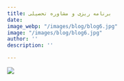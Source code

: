 ```yaml
---
title: برنامه ریزی و مشاوره تحصیلی
date: 
image_webp: "/images/blog/blog6.jpg"
image: "/images/blog/blog6.jpg"
author: ''
description: ''

---
```

![](/images/blog11.jpg)
